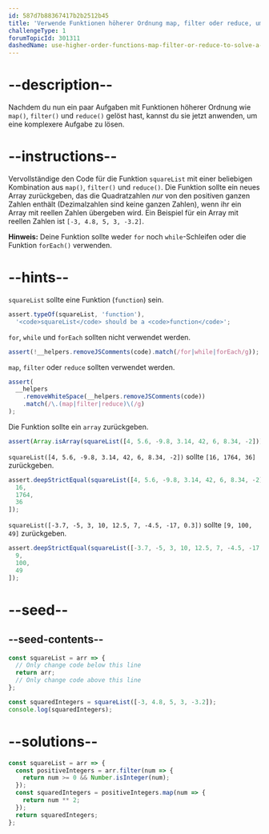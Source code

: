 ```yaml
---
id: 587d7b88367417b2b2512b45
title: 'Verwende Funktionen höherer Ordnung map, filter oder reduce, um ein komplexes Problem zu lösen'
challengeType: 1
forumTopicId: 301311
dashedName: use-higher-order-functions-map-filter-or-reduce-to-solve-a-complex-problem
---
```


# --description--

Nachdem du nun ein paar Aufgaben mit Funktionen höherer Ordnung wie `map()`, `filter()` und `reduce()` gelöst hast, kannst du sie jetzt anwenden, um eine komplexere Aufgabe zu lösen.

# --instructions--

Vervollständige den Code für die Funktion `squareList` mit einer beliebigen Kombination aus `map()`, `filter()` und `reduce()`. Die Funktion sollte ein neues Array zurückgeben, das die Quadratzahlen *nur* von den positiven ganzen Zahlen enthält (Dezimalzahlen sind keine ganzen Zahlen), wenn ihr ein Array mit reellen Zahlen übergeben wird. Ein Beispiel für ein Array mit reellen Zahlen ist `[-3, 4.8, 5, 3, -3.2]`.

**Hinweis:** Deine Funktion sollte weder `for` noch `while`-Schleifen oder die Funktion `forEach()` verwenden.

# --hints--

`squareList` sollte eine Funktion (`function`) sein.

```js
assert.typeOf(squareList, 'function'),
  '<code>squareList</code> should be a <code>function</code>';
```

`for`, `while` und `forEach` sollten nicht verwendet werden.

```js
assert(!__helpers.removeJSComments(code).match(/for|while|forEach/g));
```

`map`, `filter` oder `reduce` sollten verwendet werden.

```js
assert(
  __helpers
    .removeWhiteSpace(__helpers.removeJSComments(code))
    .match(/\.(map|filter|reduce)\(/g)
);
```

Die Funktion sollte ein `array` zurückgeben.

```js
assert(Array.isArray(squareList([4, 5.6, -9.8, 3.14, 42, 6, 8.34, -2])));
```

`squareList([4, 5.6, -9.8, 3.14, 42, 6, 8.34, -2])` sollte `[16, 1764, 36]` zurückgeben.

```js
assert.deepStrictEqual(squareList([4, 5.6, -9.8, 3.14, 42, 6, 8.34, -2]), [
  16,
  1764,
  36
]);
```

`squareList([-3.7, -5, 3, 10, 12.5, 7, -4.5, -17, 0.3])` sollte `[9, 100, 49]` zurückgeben.

```js
assert.deepStrictEqual(squareList([-3.7, -5, 3, 10, 12.5, 7, -4.5, -17, 0.3]), [
  9,
  100,
  49
]);
```

# --seed--

## --seed-contents--

```js
const squareList = arr => {
  // Only change code below this line
  return arr;
  // Only change code above this line
};

const squaredIntegers = squareList([-3, 4.8, 5, 3, -3.2]);
console.log(squaredIntegers);
```

# --solutions--

```js
const squareList = arr => {
  const positiveIntegers = arr.filter(num => {
    return num >= 0 && Number.isInteger(num);
  });
  const squaredIntegers = positiveIntegers.map(num => {
    return num ** 2;
  });
  return squaredIntegers;
};
```
